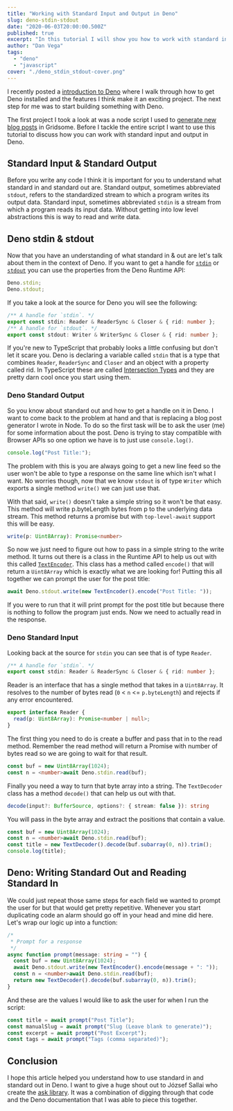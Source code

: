 ```yaml
---
title: "Working with Standard Input and Output in Deno"
slug: deno-stdin-stdout
date: "2020-06-03T20:00:00.500Z"
published: true
excerpt: "In this tutorial I will show you how to work with standard input and output in Deno."
author: "Dan Vega"
tags:
  - "deno"
  - "javascript"
cover: "./deno_stdin_stdout-cover.png"
---
```


I recently posted a [introduction to Deno](https://www.danvega.dev/blog/2020/05/29/hello-deno/) where I walk through how to get Deno installed and the features I think make it an exciting project. The next step for me was to start building something with Deno.

The first project I took a look at was a node script I used to [generate new blog posts](https://www.danvega.dev/blog/2019/04/23/gridsome-blog-post-generator/) in Gridsome. Before I tackle the entire script I want to use this tutorial to discuss how you can work with standard input and output in Deno.

## Standard Input & Standard Output

Before you write any code I think it is important for you to understand what standard in and standard out are. Standard output, sometimes abbreviated `stdout`, refers to the standardized stream to which a program writes its output data. Standard input, sometimes abbreviated `stdin` is a stream from which a program reads its input data. Without getting into low level abstractions this is way to read and write data.

## Deno stdin & stdout

Now that you have an understanding of what standard in & out are let's talk about them in the context of Deno. If you want to get a handle for [`stdin`](https://doc.deno.land/https/github.com/denoland/deno/releases/latest/download/lib.deno.d.ts#Deno.stdin) or [`stdout`](https://doc.deno.land/https/github.com/denoland/deno/releases/latest/download/lib.deno.d.ts#Deno.stdout) you can use the properties from the Deno Runtime API:

```ts
Deno.stdin;
Deno.stdout;
```

If you take a look at the source for Deno you will see the following:

```ts
/** A handle for `stdin`. */
export const stdin: Reader & ReaderSync & Closer & { rid: number };
/** A handle for `stdout`. */
export const stdout: Writer & WriterSync & Closer & { rid: number };
```

If you're new to TypeScript that probably looks a little confusing but don't let it scare you. Deno is declaring a variable called `stdin` that is a type that combines `Reader`, `ReaderSync` and `Closer` and an object with a property called rid. In TypeScript these are called [Intersection Types](https://www.typescriptlang.org/docs/handbook/advanced-types.html#intersection-types) and they are pretty darn cool once you start using them.

### Deno Standard Output

So you know about standard out and how to get a handle on it in Deno. I want to come back to the problem at hand and that is replacing a blog post generator I wrote in Node. To do so the first task will be to ask the user (me) for some information about the post. Deno is trying to stay compatible with Browser APIs so one option we have is to just use `console.log()`.

```js
console.log("Post Title:");
```

The problem with this is you are always going to get a new line feed so the user won't be able to type a response on the same line which isn't what I want. No worries though, now that we know `stdout` is of type `Writer` which exports a single method `write()` we can just use that.

With that said, `write()` doesn't take a simple string so it won't be that easy. This method will write p.byteLength bytes from p to the underlying data stream. This method returns a promise but with `top-level-await` support this will be easy.

```ts
write(p: Uint8Array): Promise<number>
```

So now we just need to figure out how to pass in a simple string to the write method. It turns out there is a class in the Runtime API to help us out with this called [`TextEncoder`](https://doc.deno.land/https/github.com/denoland/deno/releases/latest/download/lib.deno.d.ts#TextEncoder). This class has a method called `encode()` that will return a `Uint8Array` which is exactly what we are looking for! Putting this all together we can prompt the user for the post title:

```ts
await Deno.stdout.write(new TextEncoder().encode("Post Title: "));
```

If you were to run that it will print prompt for the post title but because there is nothing to follow the program just ends. Now we need to actually read in the response.

### Deno Standard Input

Looking back at the source for `stdin` you can see that is of type `Reader`.

```ts
/** A handle for `stdin`. */
export const stdin: Reader & ReaderSync & Closer & { rid: number };
```

Reader is an interface that has a single method that takes in a `Uint8Array`. It resolves to the number of bytes read (`0` < `n` <= `p.byteLength`) and rejects if any error encountered.

```ts
export interface Reader {
  read(p: Uint8Array): Promise<number | null>;
}
```

The first thing you need to do is create a buffer and pass that in to the read method. Remember the read method will return a Promise with number of bytes read so we are going to wait for that result.

```ts
const buf = new Uint8Array(1024);
const n = <number>await Deno.stdin.read(buf);
```

Finally you need a way to turn that byte array into a string. The `TextDecoder` class has a method `decode()` that can help us out with that.

```ts
decode(input?: BufferSource, options?: { stream: false }): string
```

You will pass in the byte array and extract the positions that contain a value.

```ts
const buf = new Uint8Array(1024);
const n = <number>await Deno.stdin.read(buf);
const title = new TextDecoder().decode(buf.subarray(0, n)).trim();
console.log(title);
```

## Deno: Writing Standard Out and Reading Standard In

We could just repeat those same steps for each field we wanted to prompt the user for but that would get pretty repetitive. Whenever you start duplicating code an alarm should go off in your head and mine did here. Let's wrap our logic up into a function:

```ts
/*
 * Prompt for a response
 */
async function prompt(message: string = "") {
  const buf = new Uint8Array(1024);
  await Deno.stdout.write(new TextEncoder().encode(message + ": "));
  const n = <number>await Deno.stdin.read(buf);
  return new TextDecoder().decode(buf.subarray(0, n)).trim();
}
```

And these are the values I would like to ask the user for when I run the script:

```js
const title = await prompt("Post Title");
const manualSlug = await prompt("Slug (Leave blank to generate)");
const excerpt = await prompt("Post Excerpt");
const tags = await prompt("Tags (comma separated)");
```

## Conclusion

I hope this article helped you understand how to use standard in and standard out in Deno. I want to give a huge shout out to József Sallai who create the [ask library](https://github.com/jozsefsallai/ask/blob/master/README.md). It was a combination of digging through that code and the Deno documentation that I was able to piece this together.

